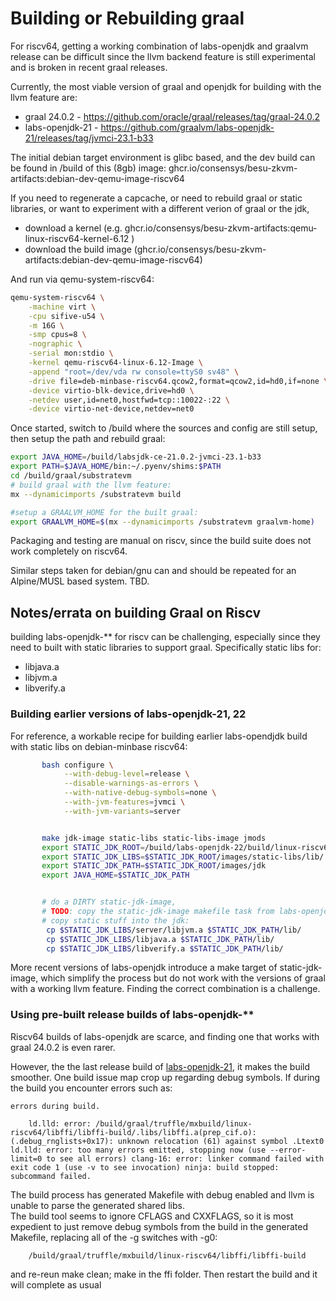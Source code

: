 # Building or Rebuilding graal 

For riscv64, getting a working combination of labs-openjdk and graalvm release can be
difficult since the llvm backend feature is still experimental and is broken in recent 
graal releases.  

Currently, the most viable version of graal and openjdk for building with the llvm feature are:
* graal 24.0.2 - https://github.com/oracle/graal/releases/tag/graal-24.0.2
* labs-openjdk-21 - https://github.com/graalvm/labs-openjdk-21/releases/tag/jvmci-23.1-b33

The initial debian target environment is glibc based, and the dev build can be found in 
/build of this (8gb) image:
 ghcr.io/consensys/besu-zkvm-artifacts:debian-dev-qemu-image-riscv64

If you need to regenerate a capcache, or need to rebuild graal or static libraries, or want to
experiment with a different verion of graal or the jdk, 
* download a kernel (e.g. ghcr.io/consensys/besu-zkvm-artifacts:qemu-linux-riscv64-kernel-6.12 ) 
* download the build image (ghcr.io/consensys/besu-zkvm-artifacts:debian-dev-qemu-image-riscv64)

And run via qemu-system-riscv64:

```bash
qemu-system-riscv64 \
    -machine virt \
    -cpu sifive-u54 \
    -m 16G \
    -smp cpus=8 \
    -nographic \
    -serial mon:stdio \
    -kernel qemu-riscv64-linux-6.12-Image \
    -append "root=/dev/vda rw console=ttyS0 sv48" \
    -drive file=deb-minbase-riscv64.qcow2,format=qcow2,id=hd0,if=none \
    -device virtio-blk-device,drive=hd0 \
    -netdev user,id=net0,hostfwd=tcp::10022-:22 \
    -device virtio-net-device,netdev=net0
```

Once started, switch to /build where the sources and config are still setup, then setup the path and rebuild graal:
```bash
export JAVA_HOME=/build/labsjdk-ce-21.0.2-jvmci-23.1-b33
export PATH=$JAVA_HOME/bin:~/.pyenv/shims:$PATH
cd /build/graal/substratevm
# build graal with the llvm feature:
mx --dynamicimports /substratevm build

#setup a GRAALVM_HOME for the built graal:
export GRAALVM_HOME=$(mx --dynamicimports /substratevm graalvm-home)
```


Packaging and testing are manual on riscv, since the build suite does not work completely on riscv64.

Similar steps taken for debian/gnu can and should be repeated for an Alpine/MUSL based system.  TBD.


## Notes/errata on building Graal on Riscv

building labs-openjdk-** for riscv can be challenging, especially since they need to built with 
static libraries to support graal.  Specifically static libs for:
* libjava.a 
* libjvm.a 
* libverify.a

### Building earlier versions of labs-openjdk-21, 22
For reference, a workable recipe for building earlier labs-opendjdk build with static libs on debian-minbase riscv64:
```bash
       bash configure \
            --with-debug-level=release \
            --disable-warnings-as-errors \
            --with-native-debug-symbols=none \
            --with-jvm-features=jvmci \
            --with-jvm-variants=server


       make jdk-image static-libs static-libs-image jmods
       export STATIC_JDK_ROOT=/build/labs-openjdk-22/build/linux-riscv64-server-release
       export STATIC_JDK_LIBS=$STATIC_JDK_ROOT/images/static-libs/lib/
       export STATIC_JDK_PATH=$STATIC_JDK_ROOT/images/jdk
       export JAVA_HOME=$STATIC_JDK_PATH


       # do a DIRTY static-jdk-image, 
       # TODO: copy the static-jdk-image makefile task from labs-openjdk HEAD into the build for 23.0.2
       # copy static stuff into the jdk:
        cp $STATIC_JDK_LIBS/server/libjvm.a $STATIC_JDK_PATH/lib/
        cp $STATIC_JDK_LIBS/libjava.a $STATIC_JDK_PATH/lib/
        cp $STATIC_JDK_LIBS/libverify.a $STATIC_JDK_PATH/lib/
```

More recent versions of labs-openjdk introduce a make target of static-jdk-image, which simplify the process
but do not work with the versions of graal with a working llvm feature.  Finding the correct combination is 
a challenge.  

### Using pre-built release builds of labs-openjdk-**
Riscv64 builds of labs-openjdk are scarce, and finding one that works with graal 24.0.2 is even rarer.

However, the the last release build of [labs-openjdk-21](https://github.com/graalvm/labs-openjdk-21/releases/tag/jvmci-23.1-b33), it makes the build smoother. One 
build issue map crop up regarding debug symbols. If during the build you encounter errors such as:

```
errors during build.
  
    ld.lld: error: /build/graal/truffle/mxbuild/linux-riscv64/libffi/libffi-build/.libs/libffi.a(prep_cif.o):(.debug_rnglists+0x17): unknown relocation (61) against symbol .Ltext0 ld.lld: error: too many errors emitted, stopping now (use --error-limit=0 to see all errors) clang-16: error: linker command failed with exit code 1 (use -v to see invocation) ninja: build stopped: subcommand failed.
```

The build process has generated Makefile with debug enabled and llvm is unable to parse the generated shared libs.  
The build tool seems to ignore CFLAGS and CXXFLAGS, so it is most expedient to just remove debug symbols from the 
build in the generated Makefile, replacing all of the -g switches with -g0: 

        /build/graal/truffle/mxbuild/linux-riscv64/libffi/libffi-build

and re-reun make clean; make in the ffi folder.  Then restart the build and it will complete as usual
 




